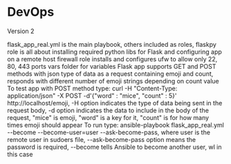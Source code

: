# DevOps
Version 2

flask_app_real.yml is the main playbook, others included as roles, flaskpy role is all about installing required python libs for Flask and configuring app on a remote host firewall role installs and configures ufw to allow only 22, 80, 443 ports
vars folder for variables
Flask app supports GET and POST methods with json type of data as a request containing emoji and count, responds with different number of emoji strings depending on count value
To test app with POST method type: curl -H "Content-Type: application/json" -X POST -d'{"word" : "mice", "count" : 5}' http://localhost/emoji, -H option indicates the type of data being sent in the request body, -d option indicates the data to include in the body of the request, "mice" is emoji, "word" is a key for it, "count" is for how many times emoji should appear
To run type: ansible-playbook flask_app_real.yml --become --become-user=user --ask-become-pass, where user is the remote user in sudoers file, --ask-become-pass option means the password is required, --become tells Ansible to become another user, wl in this case
